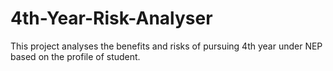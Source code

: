# 4th-Year-Risk-Analyser
This project analyses the benefits and risks of pursuing 4th year under NEP based on the profile of student.
